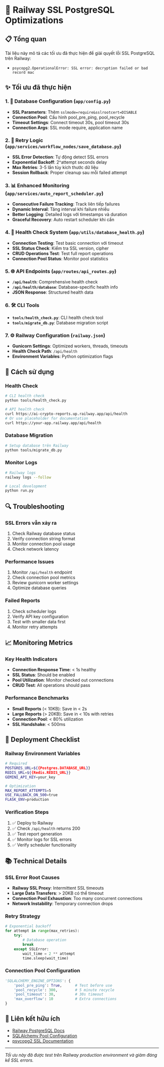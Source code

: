 # 🚀 Railway SSL PostgreSQL Optimizations

## 📋 Tổng quan

Tài liệu này mô tả các tối ưu đã thực hiện để giải quyết lỗi SSL PostgreSQL trên Railway:
- `psycopg2.OperationalError: SSL error: decryption failed or bad record mac`

## ✨ Tối ưu đã thực hiện

### 1. 🔧 Database Configuration (`app/config.py`)
- **SSL Parameters**: Thêm `sslmode=require&sslrootcert=DISABLE`
- **Connection Pool**: Cấu hình pool_pre_ping, pool_recycle
- **Timeout Settings**: Connect timeout 30s, pool timeout 30s
- **Connection Args**: SSL mode require, application name

### 2. 🔄 Retry Logic (`app/services/workflow_nodes/save_database.py`)
- **SSL Error Detection**: Tự động detect SSL errors
- **Exponential Backoff**: 2^attempt seconds delay
- **Max Retries**: 3-5 lần tùy kích thước dữ liệu
- **Session Rollback**: Proper cleanup sau mỗi failed attempt

### 3. 📊 Enhanced Monitoring (`app/services/auto_report_scheduler.py`)
- **Consecutive Failure Tracking**: Track liên tiếp failures
- **Dynamic Interval**: Tăng interval khi failure nhiều
- **Better Logging**: Detailed logs với timestamps và duration
- **Graceful Recovery**: Auto restart scheduler khi cần

### 4. 🏥 Health Check System (`app/utils/database_health.py`)
- **Connection Testing**: Test basic connection với timeout
- **SSL Status Check**: Kiểm tra SSL version, cipher
- **CRUD Operations Test**: Test full report operations
- **Connection Pool Status**: Monitor pool statistics

### 5. 🌐 API Endpoints (`app/routes/api_routes.py`)
- **`/api/health`**: Comprehensive health check
- **`/api/health/database`**: Database-specific health info
- **JSON Response**: Structured health data

### 6. 🛠️ CLI Tools
- **`tools/health_check.py`**: CLI health check tool
- **`tools/migrate_db.py`**: Database migration script

### 7. ⚙️ Railway Configuration (`railway.json`)
- **Gunicorn Settings**: Optimized workers, threads, timeouts
- **Health Check Path**: `/api/health`
- **Environment Variables**: Python optimization flags

## 📖 Cách sử dụng

### Health Check
```bash
# CLI health check
python tools/health_check.py

# API health check
curl https://ai-crypto-reports.up.railway.app/api/health
# Or use placeholder for documentation
curl https://your-app.railway.app/api/health
```

### Database Migration
```bash
# Setup database trên Railway
python tools/migrate_db.py
```

### Monitor Logs
```bash
# Railway logs
railway logs --follow

# Local development
python run.py
```

## 🔍 Troubleshooting

### SSL Errors vẫn xảy ra
1. Check Railway database status
2. Verify connection string format
3. Monitor connection pool usage
4. Check network latency

### Performance Issues  
1. Monitor `/api/health` endpoint
2. Check connection pool metrics
3. Review gunicorn worker settings
4. Optimize database queries

### Failed Reports
1. Check scheduler logs
2. Verify API key configuration  
3. Test with smaller data first
4. Monitor retry attempts

## 📈 Monitoring Metrics

### Key Health Indicators
- **Connection Response Time**: < 1s healthy
- **SSL Status**: Should be enabled
- **Pool Utilization**: Monitor checked out connections
- **CRUD Test**: All operations should pass

### Performance Benchmarks
- **Small Reports** (< 10KB): Save in < 2s
- **Large Reports** (> 20KB): Save in < 10s with retries
- **Connection Pool**: < 80% utilization
- **SSL Handshake**: < 500ms

## 🚀 Deployment Checklist

### Railway Environment Variables
```bash
# Required
POSTGRES_URL=${{Postgres.DATABASE_URL}}
REDIS_URL=${{Redis.REDIS_URL}}
GEMINI_API_KEY=your_key

# Optimization
MAX_REPORT_ATTEMPTS=5
USE_FALLBACK_ON_500=true
FLASK_ENV=production
```

### Verification Steps
1. ✅ Deploy to Railway
2. ✅ Check `/api/health` returns 200
3. ✅ Test report generation
4. ✅ Monitor logs for SSL errors
5. ✅ Verify scheduler functionality

## 📚 Technical Details

### SSL Error Root Causes
- **Railway SSL Proxy**: Intermittent SSL timeouts
- **Large Data Transfers**: > 20KB có thể timeout
- **Connection Pool Exhaustion**: Too many concurrent connections
- **Network Instability**: Temporary connection drops

### Retry Strategy
```python
# Exponential backoff
for attempt in range(max_retries):
    try:
        # Database operation
        break
    except SSLError:
        wait_time = 2 ** attempt
        time.sleep(wait_time)
```

### Connection Pool Configuration
```python
'SQLALCHEMY_ENGINE_OPTIONS': {
    'pool_pre_ping': True,      # Test before use
    'pool_recycle': 300,        # 5 minute recycle  
    'pool_timeout': 30,         # 30s timeout
    'max_overflow': 10          # Extra connections
}
```

## 🔗 Liên kết hữu ích

- [Railway PostgreSQL Docs](https://docs.railway.app/databases/postgresql)
- [SQLAlchemy Pool Configuration](https://docs.sqlalchemy.org/en/20/core/pooling.html)
- [psycopg2 SSL Documentation](https://www.psycopg.org/docs/connection.html#ssl-support)

---

*Tối ưu này đã được test trên Railway production environment và giảm đáng kể SSL errors.*
